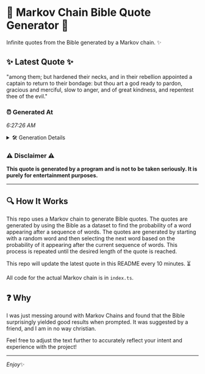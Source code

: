 # 📖 Markov Chain Bible Quote Generator 📖

Infinite quotes from the Bible generated by a Markov chain. ✨

## ✨ Latest Quote ✨
"among them; but hardened their necks, and in their rebellion appointed a captain to return to their bondage: but thou art a god ready to pardon, gracious and merciful, slow to anger, and of great kindness, and repentest thee of the evil."

### ⏰ Generated At
*6:27:26 AM*

<details>
    <summary>🛠️ Generation Details</summary>
    <p>
        <strong>🌱 Seed:</strong> among<br>
        <strong>🔄 Iterations:</strong> 41<br>
        <strong>📜 Context History:</strong><br>[ among ]: them;<br>[ among, them; ]: but<br>[ among, them;, but ]: hardened<br>[ among, them;, but, hardened ]: their<br>[ among, them;, but, hardened, their ]: necks,<br>[ among, them;, but, hardened, their, necks, ]: and<br>[ them;, but, hardened, their, necks,, and ]: in<br>[ but, hardened, their, necks,, and, in ]: their<br>[ hardened, their, necks,, and, in, their ]: rebellion<br>[ their, necks,, and, in, their, rebellion ]: appointed<br>[ necks,, and, in, their, rebellion, appointed ]: a<br>[ and, in, their, rebellion, appointed, a ]: captain<br>[ in, their, rebellion, appointed, a, captain ]: to<br>[ their, rebellion, appointed, a, captain, to ]: return<br>[ rebellion, appointed, a, captain, to, return ]: to<br>[ appointed, a, captain, to, return, to ]: their<br>[ a, captain, to, return, to, their ]: bondage:<br>[ captain, to, return, to, their, bondage: ]: but<br>[ to, return, to, their, bondage:, but ]: thou<br>[ return, to, their, bondage:, but, thou ]: art<br>[ to, their, bondage:, but, thou, art ]: a<br>[ their, bondage:, but, thou, art, a ]: god<br>[ bondage:, but, thou, art, a, god ]: ready<br>[ but, thou, art, a, god, ready ]: to<br>[ thou, art, a, god, ready, to ]: pardon,<br>[ art, a, god, ready, to, pardon, ]: gracious<br>[ a, god, ready, to, pardon,, gracious ]: and<br>[ god, ready, to, pardon,, gracious, and ]: merciful,<br>[ ready, to, pardon,, gracious, and, merciful, ]: slow<br>[ to, pardon,, gracious, and, merciful,, slow ]: to<br>[ pardon,, gracious, and, merciful,, slow, to ]: anger,<br>[ gracious, and, merciful,, slow, to, anger, ]: and<br>[ and, merciful,, slow, to, anger,, and ]: of<br>[ merciful,, slow, to, anger,, and, of ]: great<br>[ slow, to, anger,, and, of, great ]: kindness,<br>[ to, anger,, and, of, great, kindness, ]: and<br>[ anger,, and, of, great, kindness,, and ]: repentest<br>[ and, of, great, kindness,, and, repentest ]: thee<br>[ of, great, kindness,, and, repentest, thee ]: of<br>[ great, kindness,, and, repentest, thee, of ]: the<br>[ kindness,, and, repentest, thee, of, the ]: evil.<br>
    </p>
</details>

### ⚠️ Disclaimer ⚠️
**This quote is generated by a program and is not to be taken seriously. It is purely for entertainment purposes.**

---

## 🔍 How It Works

This repo uses a Markov chain to generate Bible quotes. The quotes are generated by using the Bible as a dataset to find the probability of a word appearing after a sequence of words. The quotes are generated by starting with a random word and then selecting the next word based on the probability of it appearing after the current sequence of words. This process is repeated until the desired length of the quote is reached.

This repo will update the latest quote in this README every 10 minutes. ⏳

All code for the actual Markov chain is in `index.ts`.

## ❓ Why

I was just messing around with Markov Chains and found that the Bible surprisingly yielded good results when prompted. 
It was suggested by a friend, and I am in no way christian.

Feel free to adjust the text further to accurately reflect your intent and experience with the project!

---

*Enjoy*✨
